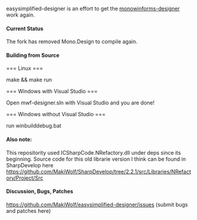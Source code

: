 easysimplified-designer is an effort to get the [monowinforms-designer](https://github.com/mono/mwf-designer) work again.

#### Current Status

The fork has removed Mono.Design to compile again.

#### Building from Source
=== Linux ===

make && make run

=== Windows with Visual Studio ===

Open mwf-designer.sln with Visual Studio and you are done!

=== Windows without Visual Studio ===

run winbuilddebug.bat

#### Also note:
This repositority used ICSharpCode.NRefactory.dll under deps since its beginning.
Source code for this old librarie version I think can be found in SharpDevelop here https://github.com/MakiWolf/SharpDevelop/tree/2.2.1/src/Libraries/NRefactory/Project/Src

#### Discussion, Bugs, Patches
https://github.com/MakiWolf/easysimplified-designer/issues (submit bugs and patches here)
